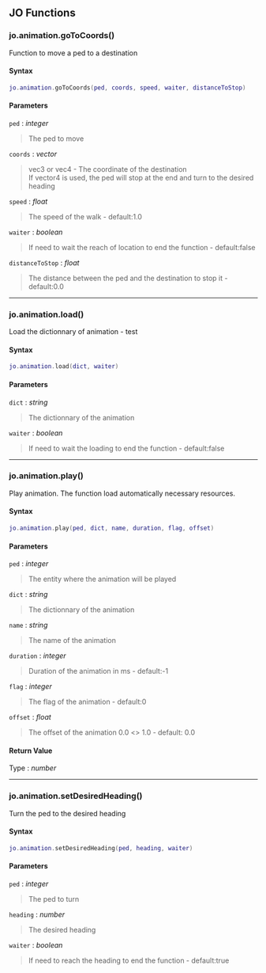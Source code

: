 
## JO Functions

### jo.animation.goToCoords()

<!-- @include: ./slots/headers.md#client|jo.animation.goToCoords -->

Function to move a ped to a destination <br>

<!-- @include: ./slots/descriptions.md#client|jo.animation.goToCoords -->

#### Syntax

```lua
jo.animation.goToCoords(ped, coords, speed, waiter, distanceToStop)
```

#### Parameters

`ped` : _integer_
> The ped to move
>

`coords` : _vector_
> vec3 or vec4 - The coordinate of the destination <br> If vector4 is used, the ped will stop at the end and turn to the desired heading
>

`speed` : _float_ <BadgeOptional />
> The speed of the walk - default:1.0
>

`waiter` : _boolean_ <BadgeOptional />
> If need to wait the reach of location to end the function - default:false
>

`distanceToStop` : _float_ <BadgeOptional />
> The distance between the ped and the destination to stop it - default:0.0
>

<!-- @include: ./slots/examples.md#client|jo.animation.goToCoords -->

<!-- @include: ./slots/footers.md#client|jo.animation.goToCoords -->

---

### jo.animation.load()

<!-- @include: ./slots/headers.md#client|jo.animation.load -->

Load the dictionnary of animation - test <br>

<!-- @include: ./slots/descriptions.md#client|jo.animation.load -->

#### Syntax

```lua
jo.animation.load(dict, waiter)
```

#### Parameters

`dict` : _string_
> The dictionnary of the animation
>

`waiter` : _boolean_ <BadgeOptional />
> If need to wait the loading to end the function - default:false
>

<!-- @include: ./slots/examples.md#client|jo.animation.load -->

<!-- @include: ./slots/footers.md#client|jo.animation.load -->

---

### jo.animation.play()

<!-- @include: ./slots/headers.md#client|jo.animation.play -->

Play animation. The function load automatically necessary resources. <br>

<!-- @include: ./slots/descriptions.md#client|jo.animation.play -->

#### Syntax

```lua
jo.animation.play(ped, dict, name, duration, flag, offset)
```

#### Parameters

`ped` : _integer_
> The entity where the animation will be played
>

`dict` : _string_
> The dictionnary of the animation
>

`name` : _string_
> The name of the animation
>

`duration` : _integer_ <BadgeOptional />
> Duration of the animation in ms - default:-1
>

`flag` : _integer_ <BadgeOptional />
> The flag of the animation - default:0
>

`offset` : _float_ <BadgeOptional />
> The offset of the animation 0.0 <> 1.0 - default: 0.0
>

#### Return Value

Type : _number_


<!-- @include: ./slots/examples.md#client|jo.animation.play -->

<!-- @include: ./slots/footers.md#client|jo.animation.play -->

---

### jo.animation.setDesiredHeading()

<!-- @include: ./slots/headers.md#client|jo.animation.setDesiredHeading -->

Turn the ped to the desired heading <br>

<!-- @include: ./slots/descriptions.md#client|jo.animation.setDesiredHeading -->

#### Syntax

```lua
jo.animation.setDesiredHeading(ped, heading, waiter)
```

#### Parameters

`ped` : _integer_
> The ped to turn
>

`heading` : _number_
> The desired heading
>

`waiter` : _boolean_ <BadgeOptional />
> If need to reach the heading to end the function - default:true
>

<!-- @include: ./slots/examples.md#client|jo.animation.setDesiredHeading -->

<!-- @include: ./slots/footers.md#client|jo.animation.setDesiredHeading -->

